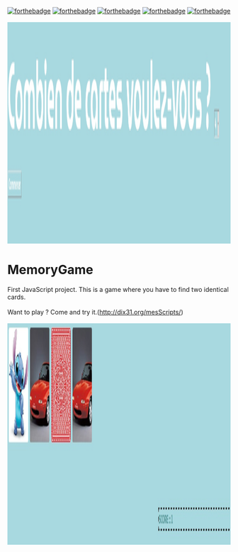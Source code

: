 [![forthebadge](http://forthebadge.com/images/badges/built-with-love.svg)](http://forthebadge.com)
[![forthebadge](https://forthebadge.com/images/badges/uses-css.svg)](https://forthebadge.com) 
[![forthebadge](https://forthebadge.com/images/badges/cc-0.svg)](https://forthebadge.com)
[![forthebadge](https://forthebadge.com/images/badges/made-with-javascript.svg)](https://forthebadge.com)
[![forthebadge](https://forthebadge.com/images/badges/0-percent-optimized.svg)](https://forthebadge.com)<br><br>
<img  width="100%" height="500" src="00.jpg">

# MemoryGame
First JavaScript project.
This is a game where you have to find two identical cards.<br><br>
Want to play ? Come and try it.(http://dix31.org/mesScripts/)<br><br>
<img  width="100%" height="500" src="01.jpg">
